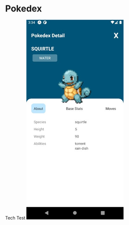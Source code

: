 # Pokedex
 Tech Test
 ![alt text](https://raw.githubusercontent.com/Dejuandro/Pokedex/main/Image/detail.jpg?raw=true)
